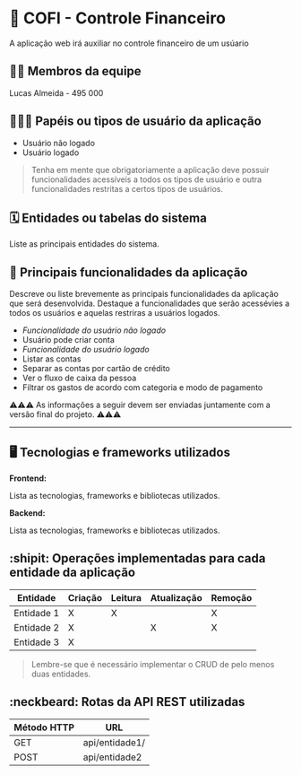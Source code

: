 # :checkered_flag: COFI - Controle Financeiro

A aplicação web irá auxiliar no controle financeiro de um usúario

## :technologist: Membros da equipe

Lucas Almeida - 495 000

## :people_holding_hands: Papéis ou tipos de usuário da aplicação

- Usuário não logado
- Usuário logado

> Tenha em mente que obrigatoriamente a aplicação deve possuir funcionalidades acessíveis a todos os tipos de usuário e outra funcionalidades restritas a certos tipos de usuários.

## :spiral_calendar: Entidades ou tabelas do sistema

Liste as principais entidades do sistema.

## :triangular_flag_on_post:	 Principais funcionalidades da aplicação

Descreve ou liste brevemente as principais funcionalidades da aplicação que será desenvolvida. Destaque a funcionalidades que serão acessévies a todos os usuários e aquelas restriras a usuários logados.
- *Funcionalidade do usuário não logado*
- Usuário pode criar conta
- *Funcionalidade do usuário logado*
- Listar as contas
- Separar as contas por cartão de crédito
- Ver o fluxo de caixa da pessoa
- Filtrar os gastos de acordo com categoria e modo de pagamento

:warning::warning::warning: As informações a seguir devem ser enviadas juntamente com a versão final do projeto. :warning::warning::warning:


----

## :desktop_computer: Tecnologias e frameworks utilizados

**Frontend:**

Lista as tecnologias, frameworks e bibliotecas utilizados.

**Backend:**

Lista as tecnologias, frameworks e bibliotecas utilizados.


## :shipit: Operações implementadas para cada entidade da aplicação


| Entidade| Criação | Leitura | Atualização | Remoção |
| --- | --- | --- | --- | --- |
| Entidade 1 | X | X |   | X |
| Entidade 2 | X |   | X | X |
| Entidade 3 | X |   |   |   |

> Lembre-se que é necessário implementar o CRUD de pelo menos duas entidades.

## :neckbeard: Rotas da API REST utilizadas

| Método HTTP | URL |
| --- | --- |
| GET | api/entidade1/|
| POST | api/entidade2 |
